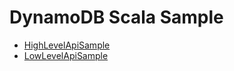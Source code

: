 # DynamoDB Scala Sample

* [HighLevelApiSample](https://github.com/Peranikov/dynamodb-scala-sample/blob/master/src/main/scala/HighLevelApiSample.scala)
* [LowLevelApiSample](https://github.com/Peranikov/dynamodb-scala-sample/blob/master/src/main/scala/LowLevelApiSample.scala)
